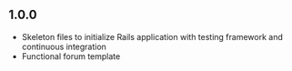 ## 1.0.0

- Skeleton files to initialize Rails application with testing framework and continuous integration
- Functional forum template
